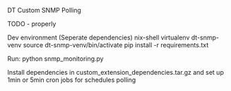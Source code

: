 DT Custom SNMP Polling

TODO - properly

Dev environment (Seperate dependencies)
nix-shell
virtualenv dt-snmp-venv
source dt-snmp-venv/bin/activate
pip install -r requirements.txt

Run:
python snmp_monitoring.py

Install dependencies in custom_extension_dependencies.tar.gz
and set up 1min or 5min cron jobs for schedules polling
